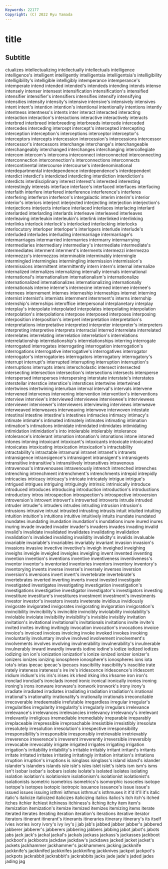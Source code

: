 ```yaml
---
Keywords: 22177
Copyright: (C) 2022 Ryu Yamada
---
```



# title

## Subtitle
ctualizes intellectualizing intellectually intellectuals intelligence intelligence's intelligent intelligently
intelligentsia intelligentsia's intelligibility intelligibility's intelligible intelligibly intemperance intemperance's intemperate intend
intended intended's intendeds intending intends intense intensely intenser intensest intensification
intensification's intensified intensifier intensifier's intensifiers intensifies intensify intensifying intensities intensity
intensity's intensive intensive's intensively intensives intent intent's intention intention's intentional
intentionally intentions intently intentness intentness's intents inter interact interacted interacting
interaction interaction's interactions interactive interactively interacts interbred interbreed interbreeding interbreeds
intercede interceded intercedes interceding intercept intercept's intercepted intercepting interception interception's
interceptions interceptor interceptor's interceptors intercepts intercession intercession's intercessions intercessor intercessor's
intercessors interchange interchange's interchangeable interchangeably interchanged interchanges interchanging intercollegiate intercom
intercom's intercoms interconnect interconnected interconnecting interconnection interconnection's interconnections interconnects intercontinental
intercourse intercourse's interdenominational interdepartmental interdependence interdependence's interdependent interdict interdict's interdicted
interdicting interdiction interdiction's interdicts interdisciplinary interest interest's interested interesting interestingly
interests interface interface's interfaced interfaces interfacing interfaith interfere interfered interference
interference's interferes interfering interferon interferon's intergalactic interim interim's interior interior's
interiors interject interjected interjecting interjection interjection's interjections interjects interlace interlaced
interlaces interlacing interlard interlarded interlarding interlards interleave interleaved interleaves interleaving
interleukin interleukin's interlink interlinked interlinking interlinks interlock interlock's interlocked interlocking
interlocks interlocutory interloper interloper's interlopers interlude interlude's interluded interludes interluding
intermarriage intermarriage's intermarriages intermarried intermarries intermarry intermarrying intermediaries intermediary intermediary's
intermediate intermediate's intermediates interment interment's interments intermezzi intermezzo intermezzo's intermezzos
interminable interminably intermingle intermingled intermingles intermingling intermission intermission's intermissions intermittent
intermittently intern intern's internal internalize internalized internalizes internalizing internally internals
international international's internationalism internationalism's internationalize internationalized internationalizes internationalizing internationally internationals
interne interne's internecine interned internee internee's internees internement internes interneship
interneships internet interning internist internist's internists internment internment's interns internship
internship's internships interoffice interpersonal interplanetary interplay interplay's interpolate interpolated interpolates
interpolating interpolation interpolation's interpolations interpose interposed interposes interposing interposition interposition's
interpret interpretation interpretation's interpretations interpretative interpreted interpreter interpreter's interpreters interpreting
interpretive interprets interracial interred interrelate interrelated interrelates interrelating interrelation interrelation's
interrelations interrelationship interrelationship's interrelationships interring interrogate interrogated interrogates interrogating interrogation
interrogation's interrogations interrogative interrogative's interrogatives interrogator interrogator's interrogatories interrogators interrogatory
interrogatory's interrupt interrupt's interrupted interrupting interruption interruption's interruptions interrupts inters
interscholastic intersect intersected intersecting intersection intersection's intersections intersects intersperse interspersed
intersperses interspersing interstate interstate's interstates interstellar interstice interstice's interstices intertwine
intertwined intertwines intertwining interurban interval interval's intervals intervene intervened intervenes
intervening intervention intervention's interventions interview interview's interviewed interviewee interviewee's interviewees
interviewer interviewer's interviewers interviewing interviews interweave interweaved interweaves interweaving interwove
interwoven intestate intestinal intestine intestine's intestines intimacies intimacy intimacy's intimate
intimate's intimated intimately intimates intimating intimation intimation's intimations intimidate intimidated
intimidates intimidating intimidation intimidation's into intolerable intolerably intolerance intolerance's intolerant
intonation intonation's intonations intone intoned intones intoning intoxicant intoxicant's intoxicants
intoxicate intoxicated intoxicates intoxicating intoxication intoxication's intractability intractability's intractable intramural
intranet intranet's intranets intransigence intransigence's intransigent intransigent's intransigents intransitive intransitive's
intransitively intransitives intravenous intravenous's intravenouses intravenously intrench intrenched intrenches intrenching
intrenchment intrenchment's intrenchments intrepid intrepidly intricacies intricacy intricacy's intricate intricately
intrigue intrigue's intrigued intrigues intriguing intriguingly intrinsic intrinsically introduce introduced
introduces introducing introduction introduction's introductions introductory intros introspection introspection's introspective
introversion introversion's introvert introvert's introverted introverts intrude intruded intruder intruder's
intruders intrudes intruding intrusion intrusion's intrusions intrusive intrust intrusted intrusting
intrusts intuit intuited intuiting intuition intuition's intuitions intuitive intuitively intuits
inundate inundated inundates inundating inundation inundation's inundations inure inured inures
inuring invade invaded invader invader's invaders invades invading invalid invalid's
invalidate invalidated invalidates invalidating invalidation invalidation's invalided invaliding invalidity invalidity's
invalids invaluable invariable invariable's invariables invariably invariant invasion invasion's invasions
invasive invective invective's inveigh inveighed inveighing inveighs inveigle inveigled inveigles
inveigling invent invented inventing invention invention's inventions inventive inventiveness inventiveness's
inventor inventor's inventoried inventories inventors inventory inventory's inventorying invents inverse
inverse's inversely inverses inversion inversion's inversions invert invert's invertebrate invertebrate's
invertebrates inverted inverting inverts invest invested investigate investigated investigates investigating
investigation investigation's investigations investigative investigator investigator's investigators investing investiture investiture's
investitures investment investment's investments investor investor's investors invests inveterate invidious
invidiously invigorate invigorated invigorates invigorating invigoration invigoration's invincibility invincibility's invincible
invincibly inviolability inviolability's inviolable inviolate invisibility invisibility's invisible invisibly invitation
invitation's invitational invitational's invitationals invitations invite invite's invited invites inviting
invitingly invocation invocation's invocations invoice invoice's invoiced invoices invoicing invoke
invoked invokes invoking involuntarily involuntary involve involved involvement involvement's involvements
involves involving invulnerability invulnerability's invulnerable invulnerably inward inwardly inwards iodine
iodine's iodize iodized iodizes iodizing ion ion's ionization ionization's ionize
ionized ionizer ionizer's ionizers ionizes ionizing ionosphere ionosphere's ionospheres ions
iota iota's iotas ipecac ipecac's ipecacs irascibility irascibility's irascible irate
irately irateness irateness's ire ire's iridescence iridescence's iridescent iridium iridium's
iris iris's irises irk irked irking irks irksome iron iron's
ironclad ironclad's ironclads ironed ironic ironical ironically ironies ironing ironing's
irons ironware ironware's ironwork ironwork's irony irony's irradiate irradiated irradiates
irradiating irradiation irradiation's irrational irrational's irrationality irrationality's irrationally irrationals irreconcilable
irrecoverable irredeemable irrefutable irregardless irregular irregular's irregularities irregularity irregularity's irregularly
irregulars irrelevance irrelevance's irrelevances irrelevancies irrelevancy irrelevancy's irrelevant irrelevantly irreligious
irremediable irremediably irreparable irreparably irreplaceable irrepressible irreproachable irresistible irresistibly irresolute
irresolutely irresolution irresolution's irrespective irresponsibility irresponsibility's irresponsible irresponsibly irretrievable irretrievably
irreverence irreverence's irreverent irreverently irreversible irreversibly irrevocable irrevocably irrigate irrigated
irrigates irrigating irrigation irrigation's irritability irritability's irritable irritably irritant irritant's
irritants irritate irritated irritates irritating irritatingly irritation irritation's irritations irruption
irruption's irruptions is isinglass isinglass's island island's islander islander's islanders
islands isle isle's isles islet islet's islets ism ism's isms
isn't isobar isobar's isobars isolate isolate's isolated isolates isolating isolation
isolation's isolationism isolationism's isolationist isolationist's isolationists isometric isometrics isometrics's isomorphic
isosceles isotope isotope's isotopes isotopic isotropic issuance issuance's issue issue's
issued issues issuing isthmi isthmus isthmus's isthmuses it it'd it'll
it's italic italic's italicize italicized italicizes italicizing italics italics's itch
itch's itched itches itchier itchiest itchiness itchiness's itching itchy item
item's itemization itemization's itemize itemized itemizes itemizing items iterate iterated
iterates iterating iteration iteration's iterations iterative iterator iterators itinerant itinerant's
itinerants itineraries itinerary itinerary's its itself ivies ivories ivory ivory's
ivy ivy's j jab jab's jabbed jabber jabber's jabbered jabberer
jabberer's jabberers jabbering jabbers jabbing jabot jabot's jabots jabs jack
jack's jackal jackal's jackals jackass jackass's jackasses jackboot jackboot's jackboots
jackdaw jackdaw's jackdaws jacked jacket jacket's jackets jackhammer jackhammer's jackhammers
jacking jackknife jackknife's jackknifed jackknifes jackknifing jackknives jackpot jackpot's jackpots
jackrabbit jackrabbit's jackrabbits jacks jade jade's jaded jades jading jag
